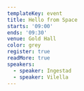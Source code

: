 ```yaml
---
templateKey: event
title: Hello from Space
starts: '09:00'
ends: '09:30'
venue: Gold Hall
color: grey
register: true
readMore: true
speakers:
  - speaker: Ingestad
  - speaker: Vilella
---
```


